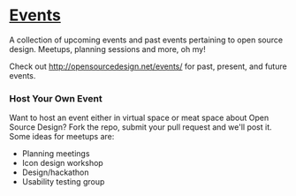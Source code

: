 # [Events](http://opensourcedesign.net/events/)

A collection of upcoming events and past events pertaining to open source design. Meetups, planning sessions and more, oh my!

Check out http://opensourcedesign.net/events/ for past, present, and future events.

### Host Your Own Event

Want to host an event either in virtual space or meat space about Open Source Design? Fork the repo, submit your pull request and we'll post it. Some ideas for meetups are:

- Planning meetings
- Icon design workshop
- Design/hackathon
- Usability testing group
